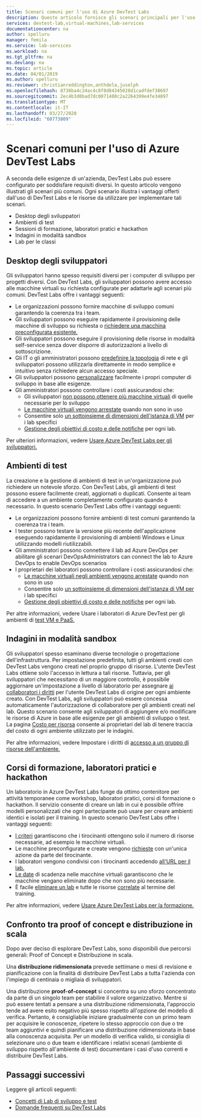 ```yaml
---
title: Scenari comuni per l'uso di Azure DevTest Labs
description: Questo articolo fornisce gli scenari principali per l'uso di Azure DevTest Labs e due percorsi generali per iniziare a usare il servizio nell'organizzazione.
services: devtest-lab,virtual-machines,lab-services
documentationcenter: na
author: spelluru
manager: femila
ms.service: lab-services
ms.workload: na
ms.tgt_pltfrm: na
ms.devlang: na
ms.topic: article
ms.date: 04/01/2019
ms.author: spelluru
ms.reviewer: christianreddington,anthdela,juselph
ms.openlocfilehash: 8736ba4c24ac4c8f8d84345028d1cadfdef38697
ms.sourcegitcommit: 2ec4b3d0bad7dc0071400c2a2264399e4fe34897
ms.translationtype: MT
ms.contentlocale: it-IT
ms.lasthandoff: 03/27/2020
ms.locfileid: "60773809"
---
```

# <a name="popular-scenarios-for-using-azure-devtest-labs"></a>Scenari comuni per l'uso di Azure DevTest Labs
A seconda delle esigenze di un'azienda, DevTest Labs può essere configurato per soddisfare requisiti diversi.  In questo articolo vengono illustrati gli scenari più comuni. Ogni scenario illustra i vantaggi offerti dall'uso di DevTest Labs e le risorse da utilizzare per implementare tali scenari.  

- Desktop degli sviluppatori
- Ambienti di test
- Sessioni di formazione, laboratori pratici e hackathon
- Indagini in modalità sandbox
- Lab per le classi

## <a name="developer-desktops"></a>Desktop degli sviluppatori
Gli sviluppatori hanno spesso requisiti diversi per i computer di sviluppo per progetti diversi. Con DevTest Labs, gli sviluppatori possono avere accesso alle macchine virtuali su richiesta configurate per adattarle agli scenari più comuni. DevTest Labs offre i vantaggi seguenti:

- Le organizzazioni possono fornire macchine di sviluppo comuni garantendo la coerenza tra i team.
- Gli sviluppatori possono eseguire rapidamente il provisioning delle macchine di sviluppo su richiesta o [richiedere una macchina preconfigurata esistente.](devtest-lab-add-claimable-vm.md)
- Gli sviluppatori possono eseguire il provisioning delle risorse in modalità self-service senza dover disporre di autorizzazioni a livello di sottoscrizione.
- Gli IT o gli amministratori possono [predefinire la topologia](devtest-lab-configure-vnet.md) di rete e gli sviluppatori possono utilizzarla direttamente in modo semplice e intuitivo senza richiedere alcun accesso speciale.
- Gli sviluppatori possono [personalizzare](devtest-lab-add-vm.md#add-an-existing-artifact-to-a-vm) facilmente i propri computer di sviluppo in base alle esigenze.
- Gli amministratori possono controllare i costi assicurandosi che:
    - Gli sviluppatori [non possono ottenere più macchine virtuali](devtest-lab-set-lab-policy.md#set-virtual-machines-per-user) di quelle necessarie per lo sviluppo
    - [Le macchine virtuali vengono arrestate](devtest-lab-set-lab-policy.md#set-auto-shutdown) quando non sono in uso
    - Consentire solo [un sottoinsieme di dimensioni dell'istanza di VM](devtest-lab-set-lab-policy.md#set-allowed-virtual-machine-sizes) per i lab specifici
    - [Gestione degli obiettivi di costo e delle notifiche](devtest-lab-configure-cost-management.md) per ogni lab.

Per ulteriori informazioni, vedere [Usare Azure DevTest Labs per gli sviluppatori.](devtest-lab-developer-lab.md) 

## <a name="test-environments"></a>Ambienti di test
La creazione e la gestione di ambienti di test in un'organizzazione può richiedere un notevole sforzo. Con DevTest Labs, gli ambienti di test possono essere facilmente creati, aggiornati o duplicati. Consente ai team di accedere a un ambiente completamente configurato quando è necessario. In questo scenario DevTest Labs offre i vantaggi seguenti:

- Le organizzazioni possono fornire ambienti di test comuni garantendo la coerenza tra i team.
- I tester possono testare la versione più recente dell'applicazione eseguendo rapidamente il provisioning di ambienti Windows e Linux utilizzando modelli riutilizzabili.
- Gli amministratori possono connettere il lab ad Azure DevOps per abilitare gli scenari DevOpsAdministrators can connect the lab to Azure DevOps to enable DevOps scenarios
- I proprietari dei laboratori possono controllare i costi assicurandosi che:
    - [Le macchine virtuali negli ambienti vengono arrestate](devtest-lab-set-lab-policy.md#set-auto-shutdown) quando non sono in uso
    - Consentire solo [un sottoinsieme di dimensioni dell'istanza di VM per](devtest-lab-set-lab-policy.md#set-allowed-virtual-machine-sizes) i lab specifici
    - [Gestione degli obiettivi di costo e delle notifiche](devtest-lab-configure-cost-management.md) per ogni lab.

Per altre informazioni, vedere Usare i laboratori di Azure DevTest per gli ambienti di [test VM e PaaS.](devtest-lab-test-env.md)

## <a name="sandboxed-investigations"></a>Indagini in modalità sandbox
Gli sviluppatori spesso esaminano diverse tecnologie o progettazione dell'infrastruttura. Per impostazione predefinita, tutti gli ambienti creati con DevTest Labs vengono creati nel proprio gruppo di risorse. L'utente DevTest Labs ottiene solo l'accesso in lettura a tali risorse. Tuttavia, per gli sviluppatori che necessitano di un maggiore controllo, è possibile aggiornare un'impostazione a livello di laboratorio per assegnare [ai collaboratori i diritti](https://azure.microsoft.com/updates/azure-devtest-labs-view-and-set-access-rights-to-an-environment-rg/) per l'utente DevTest Labs di origine per ogni ambiente creato.  Con DevTest Labs, agli sviluppatori può essere concessa automaticamente l'autorizzazione di collaboratore per gli ambienti creati nel lab.  Questo scenario consente agli sviluppatori di aggiungere e/o modificare le risorse di Azure in base alle esigenze per gli ambienti di sviluppo o test. La pagina [Costo per risorsa](devtest-lab-configure-cost-management.md#view-cost-by-resource) consente ai proprietari del lab di tenere traccia del costo di ogni ambiente utilizzato per le indagini.

Per altre informazioni, vedere Impostare i diritti di [accesso a un gruppo di risorse dell'ambiente.](https://aka.ms/dtl-sandbox)

## <a name="trainings-hands-on-labs-and-hackathons"></a>Corsi di formazione, laboratori pratici e hackathon 
Un laboratorio in Azure DevTest Labs funge da ottimo contenitore per attività temporanee come workshop, laboratori pratici, corsi di formazione o hackathon.  Il servizio consente di creare un lab in cui è possibile offrire modelli personalizzati che ogni partecipante può usare per creare ambienti identici e isolati per il training. In questo scenario DevTest Labs offre i vantaggi seguenti:

- [I criteri](devtest-lab-set-lab-policy.md) garantiscono che i tirocinanti ottengono solo il numero di risorse necessarie, ad esempio le macchine virtuali.
- Le macchine preconfigurate e create vengono [richieste](devtest-lab-add-claimable-vm.md) con un'unica azione da parte del tirocinante.
- I laboratori vengono condivisi con i tirocinanti accedendo [all'URL per il lab.](devtest-lab-faq.md#how-do-i-share-a-direct-link-to-my-lab)
- [Le date](devtest-lab-add-vm.md#steps-to-add-a-vm-to-a-lab-in-azure-devtest-labs) di scadenza nelle macchine virtuali garantiscono che le macchine vengano eliminate dopo che non sono più necessarie.
- È facile [eliminare un lab](devtest-lab-delete-lab-vm.md#delete-a-lab) e tutte le risorse [correlate](devtest-lab-faq.md#how-do-i-automate-the-process-of-deleting-all-the-vms-in-my-lab) al termine del training.

Per altre informazioni, vedere [Usare Azure DevTest Labs per la formazione.](devtest-lab-training-lab.md)  

## <a name="proof-of-concept-vs-scaled-deployment"></a>Confronto tra proof of concept e distribuzione in scala
Dopo aver deciso di esplorare DevTest Labs, sono disponibili due percorsi generali: Proof of Concept e Distribuzione in scala.  

Una **distribuzione ridimensionata** prevede settimane o mesi di revisione e pianificazione con la finalità di distribuire DevTest Labs a tutta l'azienda con l'impiego di centinaia o migliaia di sviluppatori.

Una distribuzione **proof-of-concept** si concentra su uno sforzo concentrato da parte di un singolo team per stabilire il valore organizzativo. Mentre si può essere tentati a pensare a una distribuzione ridimensionata, l'approccio tende ad avere esito negativo più spesso rispetto all'opzione del modello di verifica. Pertanto, è consigliabile iniziare gradualmente con un primo team per acquisire le conoscenze, ripetere lo stesso approccio con due o tre team aggiuntivi e quindi pianificare una distribuzione ridimensionata in base alla conoscenza acquisita. Per un modello di verifica valido, si consiglia di selezionare uno o due team e identificare i relativi scenari (ambiente di sviluppo rispetto all'ambiente di test) documentare i casi d'uso correnti e distribuire DevTest Labs.

## <a name="next-steps"></a>Passaggi successivi
Leggere gli articoli seguenti:

- [Concetti di Lab di sviluppo e test](devtest-lab-concepts.md)
- [Domande frequenti su DevTest Labs](devtest-lab-faq.md)

